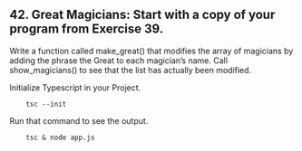 ## 42. Great Magicians: Start with a copy of your program from Exercise 39.
Write a function called make_great() that modifies the array of magicians by adding
the phrase the Great to each magician’s name. Call show_magicians() to
see that the list has actually been modified.


Initialize Typescript in your Project.

        tsc --init

Run that command to see the output.

        tsc & node app.js